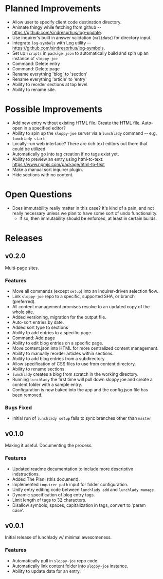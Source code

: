 # Planned Improvements
- Allow user to specify client code destination directory.
- Animate thingy while fetching from github -- https://github.com/sindresorhus/log-update.
- Use inquirer's built in answer validation (`validate`) for directory input.
- Integrate `log-symbols` with Log utility -- https://github.com/sindresorhus/log-symbols.
- Set up `scripts` in `package.json` to automatically build and spin up an instance of `sloppy-joe`
- Command: Delete entry
- Command: Delete page
- Rename everything 'blog' to 'section'
- Rename everything 'article' to 'entry'
- Ability to reorder sections at top level.
- Ability to rename site.

# Possible Improvements
- Add new entry without existing HTML file.  Create the HTML file.  Auto-open in a specified editor?
- Ability to spin up the `sloppy-joe` server via a `lunchlady` command -- e.g. `lunchlady start`
- Locally-run web interface?  There are rich text editors out there that could be utilized.
- Automatically go into tag creation if no tags exist yet.
- Ability to preview an entry using html-to-text: https://www.npmjs.com/package/html-to-text
- Make a manual sort inquirer plugin.
- Hide sections with no content.

# Open Questions
- Does immutability really matter in this case?  It's kind of a pain, and not really necessary unless we plan to have some sort of undo functionality.
  - If so, then immutability should be enforced, at least in certain builds.

# Releases

## v0.2.0
Multi-page sites.

### Features
- Move all commands (except `setup`) into an inquirer-driven selection flow.
- Link `sloppy-joe` repo to a specific, supported SHA, or branch (preferred).
- All content management promises resolve to an updated copy of the whole site.
- Added versioning, migration for the output file.
- Auto-sort entries by date.
- Added sort type to sections
- Ability to add entries to a specific page.
- Command: Add page
- Ability to edit blog entries on a specific page.
- Move content.json into HTML for more centralized content management.
- Ability to manually reorder articles within sections.
- Ability to add blog entries from a subdirectory.
- Allow specification of CSS files to use from content directory.
- Ability to rename sections.
- `lunchlady` creates a blog from scratch in the working directory.
- Running `lunchlady` the first time will pull down sloppy joe and create a content folder with a sample entry.
- Configuration is now baked into the app and the config.json file has been removed.

### Bugs Fixed
- Initial run of `lunchlady setup` fails to sync branches other than `master`

## v0.1.0
Making it useful.  Documenting the process.

### Features
- Updated readme documentation to include more descriptive indstructions.
- Added The Plan! (this document).
- Implemented `inquirer-path` input for folder configuration.
- Unify entry editing code between `lunchlady add` and `lunchlady manage`
- Dynamic specification of blog entry tags.
- Limit length of tags to 32 characters.
- Disallow symbols, spaces, capitalization in tags, convert to 'param case'.

## v0.0.1
Initial release of lunchlady w/ minimal awesomeness.

### Features
- Automatically pull in `sloppy-joe` repo code.
- Automatically link content folder into `sloppy-joe` instance.
- Ability to update data for an entry.
